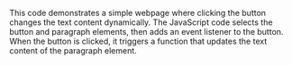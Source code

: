 This code demonstrates a simple webpage where clicking the button changes the text content dynamically. The JavaScript code selects the button and paragraph elements, then adds an event listener to the button. When the button is clicked, it triggers a function that updates the text content of the paragraph element.
